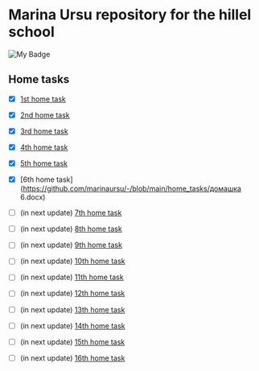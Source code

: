 # Marina Ursu repository for the hillel school
![My Badge](https://github.com/marinaursu/-/blob/main/home_tasks/badge.svg) 


## Home tasks

- [x] [1st home task](https://github.com/marinaursu/-/blob/main/home_tasks/dz1.py)
- [x] [2nd home task](https://github.com/marinaursu/-/blob/main/home_tasks/dz2.py)
- [X] [3rd home task](https://github.com/marinaursu/-/blob/main/dz3.py)
- [X] [4th home task](https://github.com/marinaursu/-/blob/main/dz4.py)
- [X] [5th home task](https://github.com/marinaursu/-/blob/main/dz5.py)
- [X] [6th home task](https://github.com/marinaursu/-/blob/main/home_tasks/домашка 6.docx)
- [ ] (in next update) [7th home task](https://github.com/marinaursu/-/blob/main/home_tasks/dz7.py)
- [ ] (in next update) [8th home task](https://github.com/marinaursu/-/blob/main/home_tasks/dz8.py)
- [ ] (in next update) [9th home task](https://github.com/marinaursu/-/blob/main/home_tasks/dz9.py)
- [ ] (in next update) [10th home task](https://github.com/marinaursu/-/blob/main/home_tasks/dz10.py)
- [ ] (in next update) [11th home task](https://github.com/marinaursu/-/blob/main/home_tasks/dz11.py)
- [ ] (in next update) [12th home task](https://github.com/marinaursu/-/blob/main/home_tasks/dz12.py)
- [ ] (in next update) [13th home task](https://github.com/marinaursu/-/blob/main/home_tasks/dz13.py)
- [ ] (in next update) [14th home task](https://github.com/marinaursu/-/blob/main/home_tasks/dz14.py)
- [ ] (in next update) [15th home task](https://github.com/marinaursu/-/blob/main/home_tasks/dz15.py)
- [ ] (in next update) [16th home task](https://github.com/marinaursu/-/blob/main/home_tasks/dz16.py)








